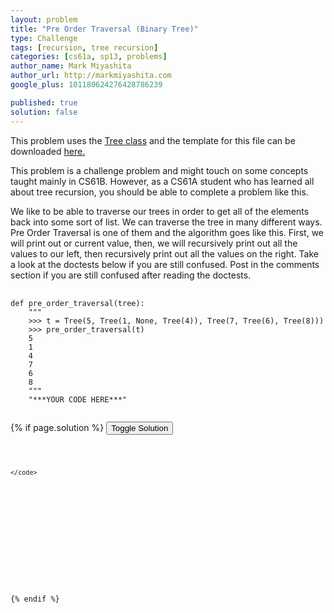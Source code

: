 ```yaml
---
layout: problem
title: "Pre Order Traversal (Binary Tree)"
type: Challenge
tags: [recursion, tree recursion]
categories: [cs61a, sp13, problems]
author_name: Mark Miyashita
author_url: http://markmiyashita.com
google_plus: 101180624276428786239

published: true
solution: false
---
```

<p>
  This problem uses the <a href="http://markmiyashita.com/cs61a/code/tree_recursion/tree.py">Tree class</a> and the template for this file can be downloaded <a href="http://markmiyashita.com/cs61a/code/tree_recursion/pre_order_traversal.py">here.</a>
</p>

<p>
  This problem is a challenge problem and might touch on some concepts taught mainly in CS61B. However, as a CS61A student who has learned all about tree recursion, you should be able to complete a problem like this.
</p>

<p>
  We like to be able to traverse our trees in order to get all of the elements back into some sort of list. We can traverse the tree in many different ways. Pre Order Traversal is one of them and the algorithm goes like this. First, we will print out or current value, then, we will recursively print out all the values to our left, then recursively print out all the values on the right. Take a look at the doctests below if you are still confused. Post in the comments section if you are still confused after reading the doctests.
</p>

<pre>
  <code class="prettyprint">
def pre_order_traversal(tree):
    """
    >>> t = Tree(5, Tree(1, None, Tree(4)), Tree(7, Tree(6), Tree(8)))
    >>> pre_order_traversal(t)
    5
    1
    4
    7
    6
    8
    """
    "***YOUR CODE HERE***"
  </code>
</pre>

{% if page.solution %}
<button onclick="toggleSolution()">Toggle Solution</button>

<div class="solution">
  <pre>
    <code class="prettyprint">
    
    </code>
  </pre>
  
  <p>
    
  </p>
</div>
{% endif %}

